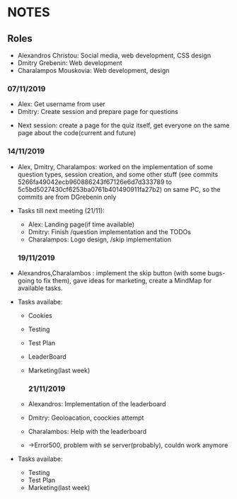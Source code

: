 # NOTES

## Roles
- Alexandros Christou: Social media, web development, CSS design
- Dmitry Grebenin: Web development
- Charalampos Mouskovia: Web development, design


### 07/11/2019
- Alex: Get username from user
- Dmitry: Create session and prepare page for questions

* Next session: create a page for the quiz itself, get everyone on the same page about the code(current and future)

### 14/11/2019
- Alex, Dmitry, Charalampos: worked on the implementation of some question types, session creation, and some other stuff (see commits 5266fa49042ecb960886243f67126e6d7d333789 to 5c5bd5027430cf6253ba0761b401490911fa27b2) on same PC, so the commits are from DGrebenin only

* Tasks till next meeting (21/11):
    + Alex: Landing page(if time available)
    + Dmitry: Finish /question implementation and the TODOs
    + Charalampos: Logo design, /skip implementation
    
   ### 19/11/2019
- Alexandros,Charalambos : implement the skip button (with some bugs-going to fix them), gave ideas for marketing,
create a MindMap for available tasks.
                            
* Tasks availabe:
   + Cookies
   + Testing
   + Test Plan
   + LeaderBoard
   + Marketing(last week)
     
        ### 21/11/2019
    + Alexandros: Implementation of the leaderboard
    + Dmitry: Geoloacation, coockies attempt
    + Charalambos: Help with the leaderboard
    + ->Error500, problem with se server(probably), couldn work anymore


                            
* Tasks availabe:
   + Testing
   + Test Plan
   + Marketing(last week)
